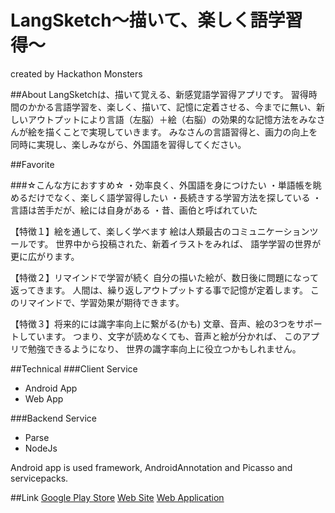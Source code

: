 # LangSketch〜描いて、楽しく語学習得〜
created by Hackathon Monsters

##About
LangSketchは、描いて覚える、新感覚語学習得アプリです。
習得時間のかかる言語学習を、楽しく、描いて、記憶に定着させる、今までに無い、新しいアウトプットにより言語（左脳）＋絵（右脳）の効果的な記憶方法をみなさんが絵を描くことで実現していきます。
みなさんの言語習得と、画力の向上を同時に実現し、楽しみながら、外国語を習得してください。

##Favorite

###☆こんな方におすすめ☆
・効率良く、外国語を身につけたい
・単語帳を眺めるだけでなく、楽しく語学習得したい
・長続きする学習方法を探している
・言語は苦手だが、絵には自身がある
・昔、画伯と呼ばれていた

【特徴１】絵を通して、楽しく学べます
絵は人類最古のコミュニケーションツールです。
世界中から投稿された、新着イラストをみれば、
語学学習の世界が更に広がります。

【特徴２】リマインドで学習が続く
自分の描いた絵が、数日後に問題になって返ってきます。
人間は、繰り返しアウトプットする事で記憶が定着します。
このリマインドで、学習効果が期待できます。

【特徴３】将来的には識字率向上に繋がる(かも)
文章、音声、絵の3つをサポートしています。
つまり、文字が読めなくても、音声と絵が分かれば、
このアプリで勉強できるようになり、
世界の識字率向上に役立つかもしれません。

##Technical
###Client Service
- Android App
- Web App

###Backend Service
- Parse
- NodeJs

Android app is used framework, AndroidAnnotation and Picasso and servicepacks.

##Link
[Google Play Store](https://play.google.com/store/apps/details?id=com.hackm.langsketch)
[Web Site](https://peraichi.com/landing_pages/view/langsketch)
[Web Application](http://languagexpress.cloudapp.net)